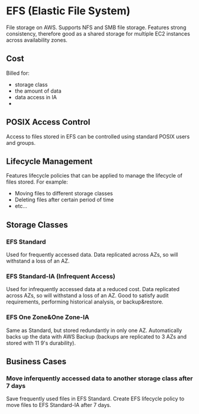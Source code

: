 # EFS (Elastic File System)

File storage on AWS. Supports NFS and SMB file storage. Features strong consistency, therefore good as a shared storage for multiple EC2 instances across availability zones.

## Cost
Billed for:
- storage class
- the amount of data
- data access in IA
- 
## POSIX Access Control
Access to files stored in EFS can be controlled using standard POSIX users and groups.

## Lifecycle Management
Features lifecycle policies that can be applied to manage the lifecycle of files stored. For example:
- Moving files to different storage classes
- Deleting files after certain period of time
- etc... 

## Storage Classes

### EFS Standard
Used for frequently accessed data. Data replicated across AZs, so will withstand a loss of an AZ.

### EFS Standard-IA (Infrequent Access)
Used for infrequently accessed data at a reduced cost. Data replicated across AZs, so will withstand a loss of an AZ. Good to satisfy audit requirements, performing historical analysis, or backup&restore.

### EFS One Zone&One Zone-IA
Same as Standard, but stored redundantly in only one AZ. Automatically backs up the data with AWS Backup (backups are replicated to 3 AZs and stored with 11 9's durability).

## Business Cases

### **Move inferquently accessed data to another storage class after 7 days**

Save frequently used files in EFS Standard. Create EFS lifecycle policy to move files to EFS Standard-IA after 7 days.